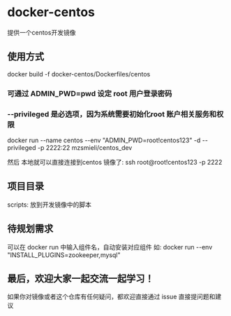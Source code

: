 # docker-centos
提供一个centos开发镜像

## 使用方式
docker build -f docker-centos/Dockerfiles/centos

### 可通过 ADMIN_PWD=pwd 设定 root 用户登录密码
### --privileged 是必选项，因为系统需要初始化root 账户相关服务和权限
docker run --name centos --env "ADMIN_PWD=root!centos123" -d --privileged -p 2222:22 mzsmieli/centos_dev

然后 本地就可以直接连接到centos 镜像了:
ssh root@root!centos123 -p 2222

## 项目目录
scripts: 放到开发镜像中的脚本

## 待规划需求
可以在 docker run 中输入组件名，自动安装对应组件
如: docker run --env "INSTALL_PLUGINS=zookeeper,mysql"

## 最后，欢迎大家一起交流一起学习！
如果你对镜像或者这个仓库有任何疑问，都欢迎直接通过 issue 直接提问题和建议
